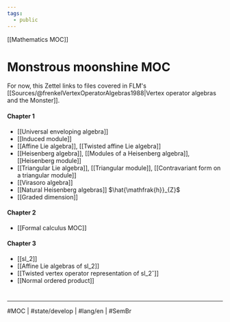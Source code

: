 ```yaml
---
tags:
  - public
---
```

[[Mathematics MOC]]
# Monstrous moonshine MOC

For now, this Zettel links to files covered in FLM's [[Sources/@frenkelVertexOperatorAlgebras1988|Vertex operator algebras and the Monster]].

#### Chapter 1

- [[Universal enveloping algebra]]
- [[Induced module]]
- [[Affine Lie algebra]], [[Twisted affine Lie algebra]]
- [[Heisenberg algebra]], [[Modules of a Heisenberg algebra]], [[Heisenberg module]]
- [[Triangular Lie algebra]], [[Triangular module]], [[Contravariant form on a triangular module]]
- [[Virasoro algebra]]
- [[Natural Heisenberg algebras]] $\hat{\mathfrak{h}}_{Z}$
- [[Graded dimension]]

#### Chapter 2

- [[Formal calculus MOC]]

#### Chapter 3

- [[sl_2]]
- [[Affine Lie algebras of sl_2]]
- [[Twisted vertex operator representation of sl_2ˆ]]
- [[Normal ordered product]]


#
---
#MOC | #state/develop | #lang/en | #SemBr